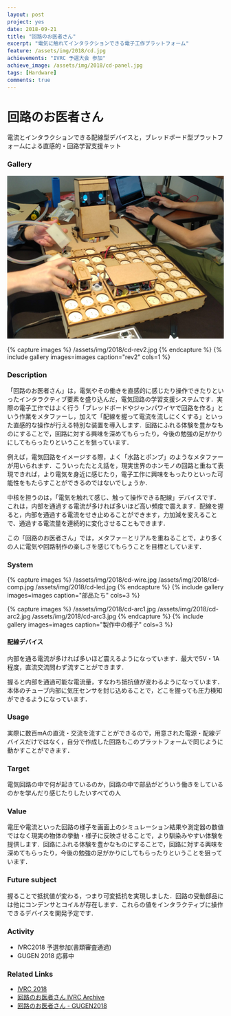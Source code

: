 ```yaml
---
layout: post
project: yes
date: 2018-09-21
title: "回路のお医者さん"
excerpt: "電気に触れてインタラクションできる電子工作プラットフォーム"
feature: /assets/img/2018/cd.jpg
achievements: "IVRC 予選大会 参加"
achieve_image: /assets/img/2018/cd-panel.jpg
tags: [Hardware]
comments: true
---
```


# 回路のお医者さん

電流とインタラクションできる配線型デバイスと，ブレッドボード型プラットフォームによる直感的・回路学習支援キット

### Gallery

  ![](/assets/img/2018/cd.jpg)

  {% capture images %}
  /assets/img/2018/cd-rev2.jpg
  {% endcapture %}
  {% include gallery images=images caption="rev2" cols=1 %}

### Description

「回路のお医者さん」は，電気やその働きを直感的に感じたり操作できたりといったインタラクティブ要素を盛り込んだ，電気回路の学習支援システムです．実際の電子工作ではよく行う「ブレッドボードやジャンパワイヤで回路を作る」という作業をメタファーし，加えて「配線を握って電流を流しにくくする」といった直感的な操作が行える特別な装置を導入します．回路にふれる体験を豊かなものにすることで，回路に対する興味を深めてもらったり，今後の勉強の足がかりにしてもらったりということを狙っています．

例えば，電気回路をイメージする際，よく「水路とポンプ」のようなメタファーが用いられます．こういったたとえ話を，現実世界のホンモノの回路と重ねて表現できれば，より電気を身近に感じたり，電子工作に興味をもったりといった可能性をもたらすことができるのではないでしょうか．

中核を担うのは，「電気を触れて感じ、触って操作できる配線」デバイスです．これは，内部を通過する電流が多ければ多いほど高い頻度で震えます．配線を握ると，内部を通過する電流をせき止めることができます，力加減を変えることで、通過する電流量を連続的に変化させることもできます．

この「回路のお医者さん」では，メタファーとリアルを重ねることで，より多くの人に電気や回路制作の楽しさを感じてもらうことを目標としています．

### System

  {% capture images %}
  /assets/img/2018/cd-wire.jpg
  /assets/img/2018/cd-comp.jpg
  /assets/img/2018/cd-led.jpg
  {% endcapture %}
  {% include gallery images=images caption="部品たち" cols=3 %}

  {% capture images %}
  /assets/img/2018/cd-arc1.jpg
  /assets/img/2018/cd-arc2.jpg
  /assets/img/2018/cd-arc3.jpg
  {% endcapture %}
  {% include gallery images=images caption="製作中の様子" cols=3 %}

#### 配線デバイス

内部を通る電流が多ければ多いほど震えるようになっています．最大で5V・1A程度，直流交流問わず流すことができます．

握ると内部を通過可能な電流量，すなわち抵抗値が変わるようになっています．本体のチューブ内部に気圧センサを封じ込めることで，どこを握っても圧力検知ができるようになっています．

### Usage

実際に数百mAの直流・交流を流すことができるので，用意された電源・配線デバイスだけではなく，自分で作成した回路もこのプラットフォームで同じように動かすことができます．

### Target

電気回路の中で何が起きているのか，回路の中で部品がどういう働きをしているのかを学んだり感じたりしたいすべての人

### Value

電圧や電流といった回路の様子を画面上のシミュレーション結果や測定器の数値ではなく現実の物体の挙動・様子に反映させることで，より馴染みやすい体験を提供します．回路にふれる体験を豊かなものにすることで，回路に対する興味を深めてもらったり，今後の勉強の足がかりにしてもらったりということを狙っています．

### Future subject

握ることで抵抗値が変わる，つまり可変抵抗を実現しました．回路の受動部品には他にコンデンサとコイルが存在します．これらの値をインタラクティブに操作できるデバイスを開発予定です．

### Activity

* IVRC2018 予選参加(書類審査通過)
* GUGEN 2018 応募中

### Related Links

* [IVRC 2018](http://ivrc.net/2018/)
* [回路のお医者さん IVRC Archive](http://ivrc.net/archive/%E5%9B%9E%E8%B7%AF%E3%81%AE%E3%81%8A%E5%8C%BB%E8%80%85%E3%81%95%E3%82%932018/)
* [回路のお医者さん - GUGEN2018](https://gugen.jp/?p=5328)
